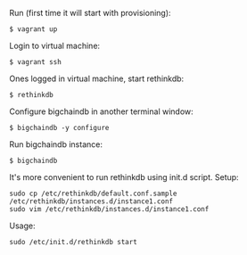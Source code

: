 Run (first time it will start with provisioning):
```text
$ vagrant up
```
Login to virtual machine:
```text
$ vagrant ssh
```
Ones logged in virtual machine, start rethinkdb:
```text
$ rethinkdb
```
Configure bigchaindb in another terminal window:
```text
$ bigchaindb -y configure
```
Run bigchaindb instance:
```text
$ bigchaindb
```

It's more convenient to run rethinkdb using init.d script.
Setup:
```text
sudo cp /etc/rethinkdb/default.conf.sample /etc/rethinkdb/instances.d/instance1.conf
sudo vim /etc/rethinkdb/instances.d/instance1.conf
```
Usage:
```text
sudo /etc/init.d/rethinkdb start
```

